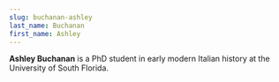 ```yaml
---
slug: buchanan-ashley
last_name: Buchanan
first_name: Ashley
---
```

**Ashley Buchanan** is a PhD student in early modern Italian history at the University of South Florida.
